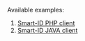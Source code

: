 Available examples:
1. [Smart-ID PHP client](https://github.com/SK-EID/smart-id-php-client)
2. [Smart-ID JAVA client](https://github.com/SK-EID/smart-id-java-client)